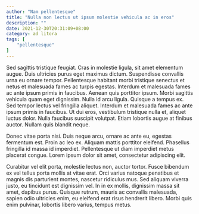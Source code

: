 ```yaml
---
author: "Nam pellentesque"
title: "Nulla non lectus ut ipsum molestie vehicula ac in eros"
description: ""
date: 2021-12-30T20:31:09+08:00
category: ad litora
tags: [
    "pellentesque"
]
---
```

Sed sagittis tristique feugiat. Cras in molestie ligula, sit amet elementum augue. Duis ultricies purus eget maximus dictum. Suspendisse convallis urna eu ornare tempor. Pellentesque habitant morbi tristique senectus et netus et malesuada fames ac turpis egestas.<!--more--> Interdum et malesuada fames ac ante ipsum primis in faucibus. Aenean quis porttitor ipsum. Morbi sagittis vehicula quam eget dignissim. Nulla id arcu ligula. Quisque a tempus ex. Sed tempor lectus vel fringilla aliquet. Interdum et malesuada fames ac ante ipsum primis in faucibus. Ut dui eros, vestibulum tristique nulla et, aliquet luctus dolor. Nulla faucibus suscipit volutpat. Etiam lobortis augue at finibus auctor. Nullam quis blandit neque.

Donec vitae porta nisi. Duis neque arcu, ornare ac ante eu, egestas fermentum est. Proin ac leo ex. Aliquam mattis porttitor eleifend. Phasellus fringilla id massa id imperdiet. Pellentesque ut diam imperdiet metus placerat congue. Lorem ipsum dolor sit amet, consectetur adipiscing elit.

Curabitur vel elit porta, molestie lectus non, auctor tortor. Fusce bibendum ex vel tellus porta mollis at vitae erat. Orci varius natoque penatibus et magnis dis parturient montes, nascetur ridiculus mus. Sed aliquam viverra justo, eu tincidunt est dignissim vel. In in ex mollis, dignissim massa sit amet, dapibus purus. Quisque rutrum, mauris ac convallis malesuada, sapien odio ultricies enim, eu eleifend erat risus hendrerit libero. Morbi quis enim pulvinar, lobortis libero varius, tempus metus. 